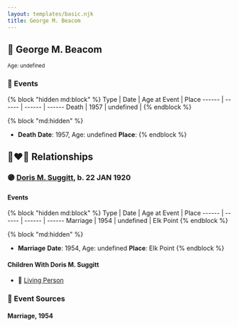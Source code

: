 ```yaml
---
layout: templates/basic.njk
title: George M. Beacom
---
```

## 🔵 George M. Beacom
<small>Age: undefined</small>

### 📆 Events

{% block "hidden md:block" %}
Type | Date | Age at Event | Place
------ | ------ | ------ | ------
Death | 1957 | undefined |
{% endblock %}

{% block "md:hidden" %}
- **Death**
**Date**: 1957, Age: undefined
**Place**:
{% endblock %}

## 👩‍❤️‍👨 Relationships

### 🟣 [Doris M. Suggitt](/people/6/62856138), b. 22 JAN 1920

#### Events

{% block "hidden md:block" %}
Type | Date | Age at Event | Place
------ | ------ | ------ | ------
Marriage | 1954 | undefined | Elk Point
{% endblock %}

{% block "md:hidden" %}
- **Marriage**
**Date**: 1954, Age: undefined
**Place**: Elk Point
{% endblock %}

#### Children With Doris M. Suggitt
* 🔵 [Living Person](/people/1/18778048)
### 📰 Event Sources

#### <a id="event-family-0-event-0"></a> Marriage, 1954